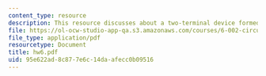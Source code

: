 ```yaml
---
content_type: resource
description: This resource discusses about a two-terminal device formed by a MOSFET.
file: https://ol-ocw-studio-app-qa.s3.amazonaws.com/courses/6-002-circuits-and-electronics-spring-2007/95e622ad8c877e6c14daafecc0b09516_hw6.pdf
file_type: application/pdf
resourcetype: Document
title: hw6.pdf
uid: 95e622ad-8c87-7e6c-14da-afecc0b09516
---
```

